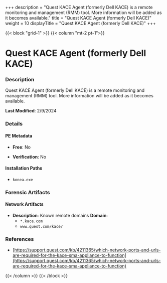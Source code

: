 +++
description = "Quest KACE Agent (formerly Dell KACE) is a remote monitoring and management (RMM) tool. More information will be added as it becomes available."
title = "Quest KACE Agent (formerly Dell KACE)"
weight = 10
displayTitle = "Quest KACE Agent (formerly Dell KACE)"
+++


{{< block "grid-1" >}}
{{< column "mt-2 pt-1">}}

# Quest KACE Agent (formerly Dell KACE)


### Description

Quest KACE Agent (formerly Dell KACE) is a remote monitoring and management (RMM) tool. More information will be added as it becomes available.



**Last Modified**: 2/9/2024

### Details


#### PE Metadata


- **Free**: No

- **Verification**: No




#### Installation Paths
- `konea.exe`

### Forensic Artifacts




#### Network Artifacts

- **Description**: Known remote domains
  **Domain**:
    - `*.kace.com`
    - `www.quest.com/kace/`





### References
- [https://support.quest.com/kb/4211365/which-network-ports-and-urls-are-required-for-the-kace-sma-appliance-to-function](https://support.quest.com/kb/4211365/which-network-ports-and-urls-are-required-for-the-kace-sma-appliance-to-function)



{{< /column >}}
{{< /block >}}

